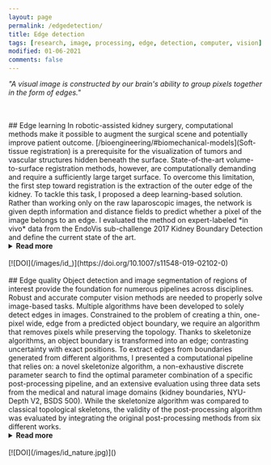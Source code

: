 ```yaml
---
layout: page
permalink: /edgedetection/
title: Edge detection
tags: [research, image, processing, edge, detection, computer, vision]
modified: 01-06-2021
comments: false
---
```


_"A visual image is constructed by our brain's ability to group pixels together in the form of edges."_

<br/>
<br/>
## Edge learning   
In robotic-assisted kidney surgery, computational methods make it possible to augment the surgical scene and potentially improve patient outcome.
[/bioengineering/#biomechanical-models](Soft-tissue registration) is a prerequisite for the visualization of tumors and vascular structures hidden beneath the surface. 
State-of-the-art volume-to-surface registration methods, however, are computationally demanding and require a sufficiently large target surface.
To overcome this limitation, the first step toward registration is the extraction of the outer edge of the kidney.
To tackle this task, I proposed a deep learning-based solution. Rather than working only on the raw laparoscopic images, the network is given depth information and distance fields to predict whether a pixel of the image belongs to an edge. 
I evaluated the method on expert-labeled *in vivo* data from the EndoVis sub-challenge 2017 Kidney Boundary Detection and define the current state of the art.
<details><summary><b>Read more</b></summary>
<p>
By using a leave-one-out cross-validation, I reported results for the most suitable network with a median precision-like, recall-like, and intersection over union (IOU) of 39.5 px, 143.3 px, and 0.3, respectively.
I concluded that this approached succeeded in predicting the edges of the kidney, except in instances where high occlusion occurs, which explains the average decrease in the IOU score.

</p>
</details>
<br/>
[![DOI](/images/id_)](https://doi.org/10.1007/s11548-019-02102-0)

<br/>
<br/>
## Edge quality
Object detection and image segmentation of regions of interest provide the foundation for numerous pipelines across disciplines. 
Robust and accurate computer vision methods are needed to properly solve image-based tasks. 
Multiple algorithms have been developed to solely detect edges in images.
Constrained to the problem of creating a thin, one-pixel wide, edge from a predicted object boundary, we require an algorithm that removes pixels while preserving the topology.
Thanks to skeletonize algorithms, an object boundary is transformed into an edge; contrasting uncertainty with exact positions. 
To extract edges from boundaries generated from different algorithms, I presented a computational pipeline that relies on:
a novel skeletonize algorithm,
a non-exhaustive discrete parameter search to find the optimal parameter combination of a specific post-processing pipeline,
and an extensive evaluation using three data sets from the medical and natural image domains (kidney boundaries, NYU-Depth V2, BSDS 500). 
While the skeletonize algorithm was compared to classical topological skeletons, the validity of the post-processing algorithm was evaluated by integrating the original post-processing methods from six different works.
<details><summary><b>Read more</b></summary>
<p>
Using the state of the art metrics, precision and recall based Signed Distance Error (SDE) and the Intersection over Union bounding box (IOU-box), the results indicated that the SDE metric for these edges was improved up to 2.3 times.
This work provided guidance for parameter tuning and algorithm selection in the post-processing of predicted object boundaries.
</p>
</details>
<br/>
[![DOI](/images/id_nature.jpg)]()
